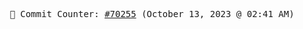 <p align="center">
    <samp>
        📮 Commit Counter: <a href="https://github.com/Javascript-void0/Javascript-void0/commits/main">#70255</a> (October 13, 2023 @ 02:41 AM)
    </samp>
</p>